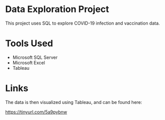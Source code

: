 # Data Exploration Project

This project uses SQL to explore COVID-19 infection and vaccination data. 

# Tools Used

* Microsoft SQL Server
* Microsoft Excel
* Tableau

# Links

The data is then visualized using Tableau, and can be found here: 

https://tinyurl.com/5a9pybnw

